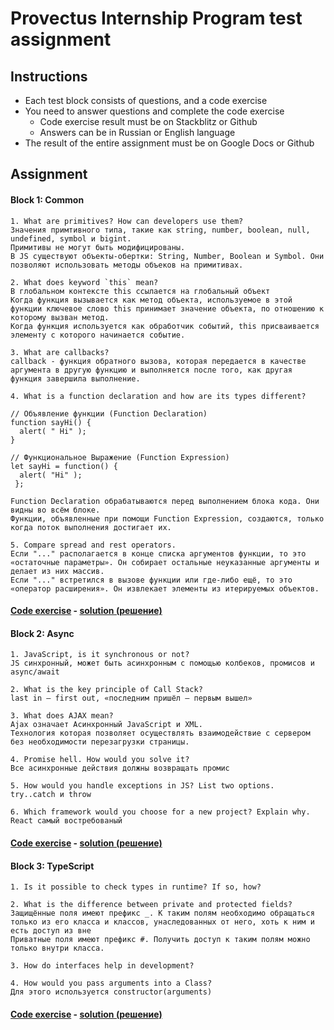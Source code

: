 # Provectus Internship Program test assignment

## Instructions

* Each test block consists of questions, and a code exercise
* You need to answer questions and complete the code exercise
    * Code exercise result must be on Stackblitz or Github
    * Answers can be in Russian or English language
* The result of the entire assignment must be on Google Docs or Github

## Assignment
#### Block 1: Common
    1. What are primitives? How can developers use them?
    Значения примтивного типа, такие как string, number, boolean, null, undefined, symbol и bigint.
    Примитивы не могут быть модифицированы. 
    В JS существуют объекты-обертки: String, Number, Boolean и Symbol. Они позволяют использовать методы объеков на примитивах.
    
    2. What does keyword `this` mean?
    В глобальном контексте this ссылается на глобальный объект
    Когда функция вызывается как метод объекта, используемое в этой функции ключевое слово this принимает значение объекта, по отношению к которому вызван метод.
    Когда функция используется как обработчик событий, this присваивается элементу с которого начинается событие.

    3. What are callbacks?
    callback - функция обратного вызова, которая передается в качестве аргумента в другую функцию и выполняется после того, как другая функция завершила выполнение.
    
    4. What is a function declaration and how are its types different?
   ```JS
   // Объявление функции (Function Declaration)
   function sayHi() {
     alert( " Hi" );
   }
   ```
   ```JS
   // Функциональное Выражение (Function Expression)
   let sayHi = function() {
     alert( "Hi" );
    };
   ```
    Function Declaration обрабатываются перед выполнением блока кода. Они видны во всём блоке.
    Функции, объявленные при помощи Function Expression, создаются, только когда поток выполнения достигает их.
    
    5. Compare spread and rest operators.
    Если "..." располагается в конце списка аргументов функции, то это «остаточные параметры». Он собирает остальные неуказанные аргументы и делает из них массив.
    Если "..." встретился в вызове функции или где-либо ещё, то это «оператор расширения». Он извлекает элементы из итерируемых объектов.

    
#### [Code exercise](https://stackblitz.com/edit/js-block1?file=task.js) - [solution (решение)](https://stackblitz.com/edit/js-block1-c33ito?file=task.js)

#### Block 2: Async
    1. JavaScript, is it synchronous or not?
    JS синхронный, может быть асинхронным с помощью колбеков, промисов и async/await

    2. What is the key principle of Call Stack?
    last in — first out, «последним пришёл — первым вышел»
    
    3. What does AJAX mean?
    Ajax означает Асинхронный JavaScript и XML.
    Технология которая позволяет осуществлять взаимодействие с сервером без необходимости перезагрузки страницы.
    
    4. Promise hell. How would you solve it?
    Все асинхронные действия должны возвращать промис
    
    5. How would you handle exceptions in JS? List two options.
    try..catch и throw
    
    6. Which framework would you choose for a new project? Explain why.
    React самый востребованый

#### [Code exercise](https://stackblitz.com/edit/js-llr1ac-async-task-xqvfc5) - [solution (решение)](https://stackblitz.com/edit/js-llr1ac-async-task-h8nkfo?file=index.js)


#### Block 3: TypeScript
    1. Is it possible to check types in runtime? If so, how?
    
    2. What is the difference between private and protected fields?
    Защищённые поля имеют префикс _. К таким полям необходимо обращаться только из его класса и классов, унаследованных от него, хоть к ним и есть доступ из вне
    Приватные поля имеют префикс #. Получить доступ к таким полям можно только внутри класса.

    3. How do interfaces help in development?
    
    4. How would you pass arguments into a Class?
    Для этого используется constructor(arguments)
#### [Code exercise](https://stackblitz.com/edit/typescript-2xfiqk) - [solution (решение)](https://stackblitz.com/edit/typescript-rdzyev)
